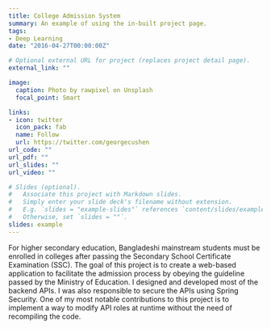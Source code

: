 ```yaml
---
title: College Admission System
summary: An example of using the in-built project page.
tags:
- Deep Learning
date: "2016-04-27T00:00:00Z"

# Optional external URL for project (replaces project detail page).
external_link: ""

image:
  caption: Photo by rawpixel on Unsplash
  focal_point: Smart

links:
- icon: twitter
  icon_pack: fab
  name: Follow
  url: https://twitter.com/georgecushen
url_code: ""
url_pdf: ""
url_slides: ""
url_video: ""

# Slides (optional).
#   Associate this project with Markdown slides.
#   Simply enter your slide deck's filename without extension.
#   E.g. `slides = "example-slides"` references `content/slides/example-slides.md`.
#   Otherwise, set `slides = ""`.
slides: example
---
```


For higher secondary education, Bangladeshi mainstream students must be enrolled in colleges after passing the Secondary School Certificate Examination (SSC). The goal of this project is to create a web-based application to facilitate the admission process by obeying the guideline passed by the Ministry of Education.
I designed and developed most of the backend APIs. I was also responsible to secure the APIs using Spring Security. One of my most notable contributions to this project is to implement a way to modify API roles at runtime without the need of recompiling the code.
